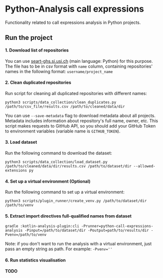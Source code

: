 # Python-Analysis call expressions

Functionality related to call expressions analysis in Python projects.

## Run the project

#### 1. Download list of repositories

You can use [seart-ghs.si.usi.ch]( https://seart-ghs.si.usi.ch/) (main language: Python) for this purpose. The file has
to be in csv format with ```name``` column, containing repositories' names in the following
format: ```username/project_name```

#### 2. Clean duplicated repositories

Run script for cleaning all duplicated repositories with different names:

``` shell script
python3 scripts/data_collection/clean_duplicates.py /path/to/csv_file/results.csv /path/to/cleaned/data/dir
```

You can use ```--save-metadata``` flag to download metadata about all projects. Metadata includes information about
repository's full name, owner, etc. This script makes requests to GitHub API, so you should add your GitHub Token to
environment variables (variable name is ```GITHUB_TOKEN```).

#### 3. Load dataset

Run the following command to download the dataset:

``` 
python3 scripts/data_collection/load_dataset.py /path/to/cleaned/data/dir/results.csv /path/to/dataset/dir --allowed-extensions py
```

#### 4. Set up a virtual environment (Optional)

Run the following command to set up a virtual environment:

``` 
python3 scripts/plugin_runner/create_venv.py /path/to/dataset/dir /path/to/venv
```

#### 5. Extract import directives full-qualified names from dataset

``` 
gradle :kotlin-analysis-plugin:cli -Prunner=python-call-expressions-analysis -Pinput=/path/to/dataset/dir -Poutput=path/to/results/dir -Pvenv=/path/to/venv
```

Note: if you don't want to run the analysis with a virtual environment, just pass an empty string as path. For example: `-Pvenv=''`

#### 6. Run statistics visualisation

**TODO**
